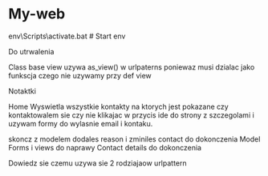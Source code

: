 # My-web
 
env\Scripts\activate.bat   # Start env 

Do utrwalenia 

Class base view uzywa as_view() w urlpaterns poniewaz musi dzialac jako funkscja czego nie uzywamy przy def view 


Notaktki

Home Wyswietla wszystkie kontakty na ktorych jest pokazane czy kontaktowalem sie czy nie klikajac w przycis ide do strony
z szczegolami i uzywam formy do wylasnie email i kontaku. 



skoncz z modelem dodales reason i zminiles contact do dokonczenia Model Forms i views do naprawy 
Contact details do dokonczenia 

Dowiedz sie czemu uzywa sie 2 rodziajaow urlpattern 
    

